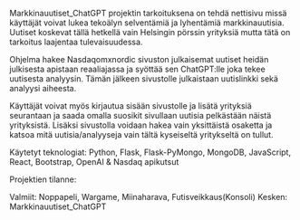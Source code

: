 Markkinauutiset_ChatGPT projektin tarkoituksena on tehdä nettisivu missä käyttäjät voivat lukea tekoälyn selventämiä ja lyhentämiä markkinauutisia. Uutiset koskevat tällä hetkellä vain Helsingin pörssin yrityksiä mutta tätä on tarkoitus laajentaa tulevaisuudessa.

Ohjelma hakee Nasdaqomxnordic sivuston julkaisemat uutiset heidän julkisesta apistaan reaaliajassa ja syöttää sen ChatGPT:lle joka tekee uutisesta analyysin. Tämän jälkeen sivustolle julkaistaan uutislinkki sekä analyysi aiheesta.

Käyttäjät voivat myös kirjautua sisään sivustolle ja lisätä yrityksiä seurantaan ja saada omalla suosikit sivullaan uutisia pelkästään näistä yrityksistä. Lisäksi sivustolla voidaan hakea vain yksittäistä osaketta ja katsoa mitä uutisia/analyyseja vain tältä kyseiseltä yritykseltä on tullut.

Käytetyt teknologiat:
Python, Flask, Flask-PyMongo, MongoDB, JavaScript, React, Bootstrap, OpenAI & Nasdaq apikutsut


Projektien tilanne:

Valmiit: Noppapeli, Wargame, Miinaharava, Futisveikkaus(Konsoli)
Kesken: Markkinauutiset_ChatGPT
